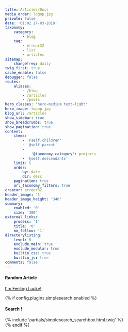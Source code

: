 ```yaml
---
title: Articles/Docs
media_order: logop.jpg
private: false
date: '01:02 17-03-2018'
taxonomy:
    category:
        - blog
    tag:
        - erreur32
        - list
        - articles
sitemap:
    changefreq: daily
twig_first: true
cache_enable: false
debugger: false
routes:
    aliases:
        - /blog
        - /articles
        - /posts
hero_classes: 'hero-medium text-light'
hero_image: logop.jpg
blog_url: /articles
show_sidebar: true
show_breadcrumbs: true
show_pagination: true
content:
    items:
        - '@self.children'
        - '@self.parent'
        -
            '@taxonomy.category': projects
        - '@self.descendants'
    limit: 5
    order:
        by: date
        dir: desc
    pagination: true
    url_taxonomy_filters: true
creator: erreur32
header_image: '1'
header_image_height: '340'
summary:
    enabled: '0'
    size: '300'
external_links:
    process: '1'
    title: '0'
    no_follow: '1'
directorylisting:
    level: 5
    exclude_main: true
    exclude_modular: true
    builtin_css: true
    builtin_js: true
comments: false
---
```


<!-- <span style="font-family: andale\ mono, monospace; font-size: 15pt;"><a href="../../rss/echosystem-actu"><span style="color: #00ff00; background-color: #000000;"><sub><img src="../../_img/colored_RSS.png" width="22" height="22" /></sub></span><span style="background-color: #000000; color: #ffffff;"> Echo'System' </span></a>&nbsp;&nbsp;</span> -->

<h4>Random Article</h4>
 <a class="button" href="{{ base_url }}/random"><i class="fa fa-retweet"></i> I'm Feeling Lucky!</a>

{% if config.plugins.simplesearch.enabled %}
<div class="sidebar-content">
  <h4>Search !</h4>
  {% include 'partials/simplesearch_searchbox.html.twig' %}
</div>
{% endif %}




